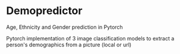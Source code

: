 # Demopredictor
Age, Ethnicity and Gender prediction in Pytorch

Pytorch implementation of 3 image classification models to extract a person's demographics from a picture (local or url)

